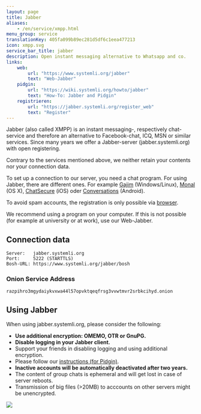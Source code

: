 ```yaml
---
layout: page
title: Jabber
aliases:
    - /en/service/xmpp.html
menu_group: service
translationKey: 405fa099b89ec281d5df6c1eea477213
icon: xmpp.svg
service_bar_title: jabber
description: Open instant messaging alternative to Whatsapp and co.
links:
    web:
        url: "https://www.systemli.org/jabber"
        text: "Web-Jabber"
    pidgin:
        url: "https://wiki.systemli.org/howto/jabber"
        text: "How-To: Jabber and Pidgin"
    registrieren:
        url: "https://jabber.systemli.org/register_web"
        text: "Register"
---
```

Jabber (also called XMPP) is an instant messaging-, respectively chat-service and therefore an alternative to Facebook-chat, ICQ, MSN or similar services. Since many years we offer a Jabber-server (jabber.systemli.org) with open registering.

Contrary to the services mentioned above, we neither retain your contents nor your connection data.

To set up a connection to our server, you need a chat program. For using Jabber, there are different ones. For example [Gajim](https://gajim.org/) (Windows/Linux), [Monal](https://itunes.apple.com/us/app/monal-free-xmpp-chat/id1060957067?mt=12) (OS X), [ChatSecure](https://chatsecure.org) (iOS) oder [Conversations](https://conversations.im) (Android).

To avoid spam accounts, the registration is only possible via [browser](https://jabber.systemli.org/register_web).

We recommend using a program on your computer. If this is not possible (for example at university or at work), use our Web-Jabber.

## Connection data

```
Server:   jabber.systemli.org
Port:     5222 (STARTTLS)
Bosh-URL: https://www.systemli.org/jabber/bosh
```

### Onion Service Address

```
razpihro3mgydaiykvxwa44l57opvktqeqfrsg3vvwtmvr2srbkcihyd.onion
```

## Using Jabber

When using jabber.systemli.org, please consider the following:

* **Use additional encryption: OMEMO, OTR or GnuPG.**
* **Disable logging in your Jabber client.**
* Support your friends in disabling logging and using additional encryption.
* Please follow our [instructions (for Pidgin)](https://wiki.systemli.org/howto/jabber_eng).
* **Inactive accounts will be automatically deactivated after two years.**
* The content of group chats is ephemeral and will get lost in case of server reboots.
* Transmission of big files (>20MB) to acccounts on other servers might be unencrypted.


[![](/assets/img/messaging.one-badge.svg)](https://check.messaging.one/result.php?domain=jabber.systemli.org&amp;type=client)
